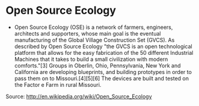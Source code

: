 Open Source Ecology
===================

-   Open Source Ecology (OSE) is a network of farmers, engineers,
    architects and supporters, whose main goal is the eventual
    manufacturing of the Global Village Construction Set (GVCS). As
    described by Open Source Ecology "the GVCS is an open technological
    platform that allows for the easy fabrication of the 50 different
    Industrial Machines that it takes to build a small civilization with
    modern comforts."\[3\] Groups in Oberlin, Ohio, Pennsylvania, New
    York and California are developing blueprints, and building
    prototypes in order to pass them on to Missouri.\[4\]\[5\]\[6\] The
    devices are built and tested on the Factor e Farm in rural Missouri.

Source: <http://en.wikipedia.org/wiki/Open_Source_Ecology>
